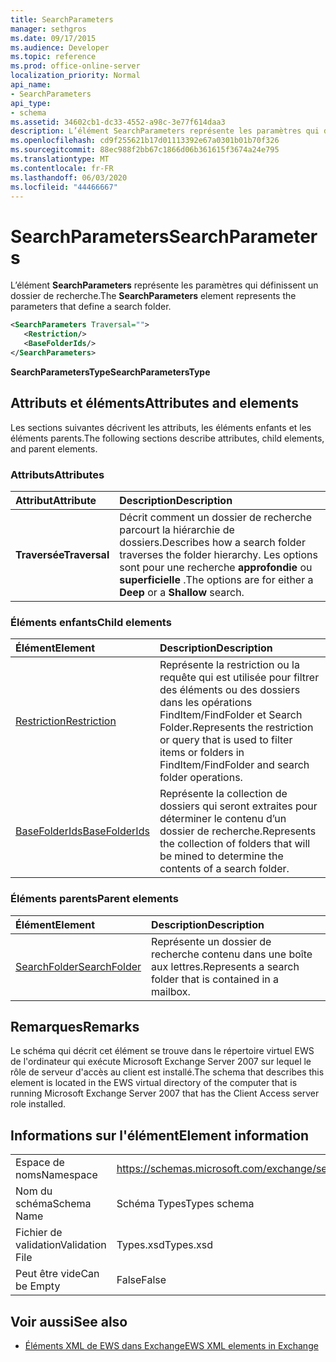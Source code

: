 ```yaml
---
title: SearchParameters
manager: sethgros
ms.date: 09/17/2015
ms.audience: Developer
ms.topic: reference
ms.prod: office-online-server
localization_priority: Normal
api_name:
- SearchParameters
api_type:
- schema
ms.assetid: 34602cb1-dc33-4552-a98c-3e77f614daa3
description: L’élément SearchParameters représente les paramètres qui définissent un dossier de recherche.
ms.openlocfilehash: cd9f255621b17d01113392e67a0301b01b70f326
ms.sourcegitcommit: 88ec988f2bb67c1866d06b361615f3674a24e795
ms.translationtype: MT
ms.contentlocale: fr-FR
ms.lasthandoff: 06/03/2020
ms.locfileid: "44466667"
---
```

# <a name="searchparameters"></a><span data-ttu-id="80a74-103">SearchParameters</span><span class="sxs-lookup"><span data-stu-id="80a74-103">SearchParameters</span></span>

<span data-ttu-id="80a74-104">L’élément **SearchParameters** représente les paramètres qui définissent un dossier de recherche.</span><span class="sxs-lookup"><span data-stu-id="80a74-104">The **SearchParameters** element represents the parameters that define a search folder.</span></span> 
  
```xml
<SearchParameters Traversal="">
   <Restriction/>
   <BaseFolderIds/>
</SearchParameters>
```

 <span data-ttu-id="80a74-105">**SearchParametersType**</span><span class="sxs-lookup"><span data-stu-id="80a74-105">**SearchParametersType**</span></span>
## <a name="attributes-and-elements"></a><span data-ttu-id="80a74-106">Attributs et éléments</span><span class="sxs-lookup"><span data-stu-id="80a74-106">Attributes and elements</span></span>

<span data-ttu-id="80a74-107">Les sections suivantes décrivent les attributs, les éléments enfants et les éléments parents.</span><span class="sxs-lookup"><span data-stu-id="80a74-107">The following sections describe attributes, child elements, and parent elements.</span></span>
  
### <a name="attributes"></a><span data-ttu-id="80a74-108">Attributs</span><span class="sxs-lookup"><span data-stu-id="80a74-108">Attributes</span></span>

|<span data-ttu-id="80a74-109">**Attribut**</span><span class="sxs-lookup"><span data-stu-id="80a74-109">**Attribute**</span></span>|<span data-ttu-id="80a74-110">**Description**</span><span class="sxs-lookup"><span data-stu-id="80a74-110">**Description**</span></span>|
|:-----|:-----|
|<span data-ttu-id="80a74-111">**Traversée**</span><span class="sxs-lookup"><span data-stu-id="80a74-111">**Traversal**</span></span> <br/> |<span data-ttu-id="80a74-112">Décrit comment un dossier de recherche parcourt la hiérarchie de dossiers.</span><span class="sxs-lookup"><span data-stu-id="80a74-112">Describes how a search folder traverses the folder hierarchy.</span></span> <span data-ttu-id="80a74-113">Les options sont pour une recherche **approfondie** ou **superficielle** .</span><span class="sxs-lookup"><span data-stu-id="80a74-113">The options are for either a **Deep** or a **Shallow** search.</span></span>  <br/> |
   
### <a name="child-elements"></a><span data-ttu-id="80a74-114">Éléments enfants</span><span class="sxs-lookup"><span data-stu-id="80a74-114">Child elements</span></span>

|<span data-ttu-id="80a74-115">**Élément**</span><span class="sxs-lookup"><span data-stu-id="80a74-115">**Element**</span></span>|<span data-ttu-id="80a74-116">**Description**</span><span class="sxs-lookup"><span data-stu-id="80a74-116">**Description**</span></span>|
|:-----|:-----|
|[<span data-ttu-id="80a74-117">Restriction</span><span class="sxs-lookup"><span data-stu-id="80a74-117">Restriction</span></span>](restriction.md) <br/> |<span data-ttu-id="80a74-118">Représente la restriction ou la requête qui est utilisée pour filtrer des éléments ou des dossiers dans les opérations FindItem/FindFolder et Search Folder.</span><span class="sxs-lookup"><span data-stu-id="80a74-118">Represents the restriction or query that is used to filter items or folders in FindItem/FindFolder and search folder operations.</span></span>  <br/> |
|[<span data-ttu-id="80a74-119">BaseFolderIds</span><span class="sxs-lookup"><span data-stu-id="80a74-119">BaseFolderIds</span></span>](basefolderids.md) <br/> |<span data-ttu-id="80a74-120">Représente la collection de dossiers qui seront extraites pour déterminer le contenu d’un dossier de recherche.</span><span class="sxs-lookup"><span data-stu-id="80a74-120">Represents the collection of folders that will be mined to determine the contents of a search folder.</span></span>  <br/> |
   
### <a name="parent-elements"></a><span data-ttu-id="80a74-121">Éléments parents</span><span class="sxs-lookup"><span data-stu-id="80a74-121">Parent elements</span></span>

|<span data-ttu-id="80a74-122">**Élément**</span><span class="sxs-lookup"><span data-stu-id="80a74-122">**Element**</span></span>|<span data-ttu-id="80a74-123">**Description**</span><span class="sxs-lookup"><span data-stu-id="80a74-123">**Description**</span></span>|
|:-----|:-----|
|[<span data-ttu-id="80a74-124">SearchFolder</span><span class="sxs-lookup"><span data-stu-id="80a74-124">SearchFolder</span></span>](searchfolder.md) <br/> |<span data-ttu-id="80a74-125">Représente un dossier de recherche contenu dans une boîte aux lettres.</span><span class="sxs-lookup"><span data-stu-id="80a74-125">Represents a search folder that is contained in a mailbox.</span></span>  <br/> |
   
## <a name="remarks"></a><span data-ttu-id="80a74-126">Remarques</span><span class="sxs-lookup"><span data-stu-id="80a74-126">Remarks</span></span>

<span data-ttu-id="80a74-127">Le schéma qui décrit cet élément se trouve dans le répertoire virtuel EWS de l'ordinateur qui exécute Microsoft Exchange Server 2007 sur lequel le rôle de serveur d'accès au client est installé.</span><span class="sxs-lookup"><span data-stu-id="80a74-127">The schema that describes this element is located in the EWS virtual directory of the computer that is running Microsoft Exchange Server 2007 that has the Client Access server role installed.</span></span>
  
## <a name="element-information"></a><span data-ttu-id="80a74-128">Informations sur l'élément</span><span class="sxs-lookup"><span data-stu-id="80a74-128">Element information</span></span>

|||
|:-----|:-----|
|<span data-ttu-id="80a74-129">Espace de noms</span><span class="sxs-lookup"><span data-stu-id="80a74-129">Namespace</span></span>  <br/> |https://schemas.microsoft.com/exchange/services/2006/types  <br/> |
|<span data-ttu-id="80a74-130">Nom du schéma</span><span class="sxs-lookup"><span data-stu-id="80a74-130">Schema Name</span></span>  <br/> |<span data-ttu-id="80a74-131">Schéma Types</span><span class="sxs-lookup"><span data-stu-id="80a74-131">Types schema</span></span>  <br/> |
|<span data-ttu-id="80a74-132">Fichier de validation</span><span class="sxs-lookup"><span data-stu-id="80a74-132">Validation File</span></span>  <br/> |<span data-ttu-id="80a74-133">Types.xsd</span><span class="sxs-lookup"><span data-stu-id="80a74-133">Types.xsd</span></span>  <br/> |
|<span data-ttu-id="80a74-134">Peut être vide</span><span class="sxs-lookup"><span data-stu-id="80a74-134">Can be Empty</span></span>  <br/> |<span data-ttu-id="80a74-135">False</span><span class="sxs-lookup"><span data-stu-id="80a74-135">False</span></span>  <br/> |
   
## <a name="see-also"></a><span data-ttu-id="80a74-136">Voir aussi</span><span class="sxs-lookup"><span data-stu-id="80a74-136">See also</span></span>



- [<span data-ttu-id="80a74-137">Éléments XML de EWS dans Exchange</span><span class="sxs-lookup"><span data-stu-id="80a74-137">EWS XML elements in Exchange</span></span>](ews-xml-elements-in-exchange.md)

